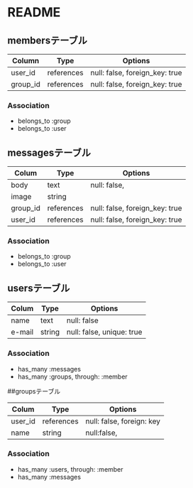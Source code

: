 # README

## membersテーブル

|Column|Type|Options|
|------|----|-------|
|user_id|references|null: false, foreign_key: true|
|group_id|references|null: false, foreign_key: true|

### Association
- belongs_to :group
- belongs_to :user

## messagesテーブル

|Colum|Type|Options|
|-----|----|-------|
|body|text|null: false,
|image|string|
|group_id|references|null: false, foreign_key: true|
|user_id|references|null: false, foreign_key: true|

### Association
- belongs_to :group
- belongs_to :user

## usersテーブル

|Colum|Type|Options|
|-----|----|-------|
|name|text|null: false
|e-mail|string|null: false, unique: true|


### Association
- has_many :messages
- has_many :groups, through: :member

##groupsテーブル

|Colum|Type|Options|
|-----|----|-------|
|user_id|references|null: false, foreign: key|
|name|string|null:false, 

### Association
- has_many :users, through: :member
- has_many :messages
